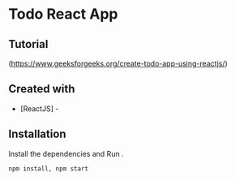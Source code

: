 # Todo React App

## Tutorial
(https://www.geeksforgeeks.org/create-todo-app-using-reactjs/)


## Created with 
- [ReactJS] - 


## Installation


Install the dependencies and Run .
```sh
npm install, npm start
```
